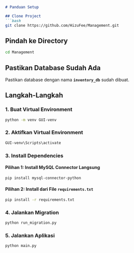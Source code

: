 


```markdown
# Panduan Setup 

## Clone Project
```bash
git clone https://github.com/HizuFee/Management.git
```

## Pindah ke Directory
```bash
cd Management
```

## Pastikan Database Sudah Ada
Pastikan database dengan nama **`inventory_db`** sudah dibuat.

## Langkah-Langkah

### 1. Buat Virtual Environment
```bash
python -m venv GUI-venv
```

### 2. Aktifkan Virtual Environment
```bash
GUI-venv\Scripts\activate
```

### 3. Install Dependencies
#### Pilihan 1: Install MySQL Connector Langsung
```bash
pip install mysql-connector-python
```

#### Pilihan 2: Install dari File `requirements.txt`
```bash
pip install -r requirements.txt
```

### 4. Jalankan Migration
```bash
python run_migration.py
```

### 5. Jalankan Aplikasi
```bash
python main.py
```
```

